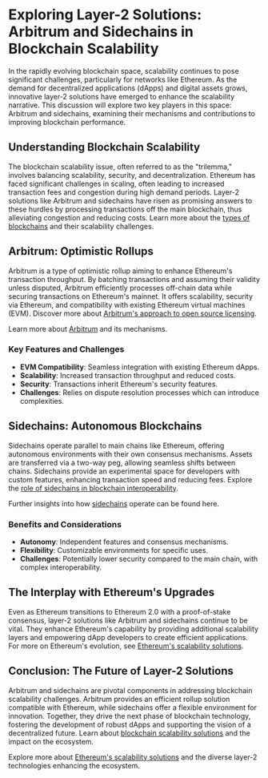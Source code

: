 # Exploring Layer-2 Solutions: Arbitrum and Sidechains in Blockchain Scalability

In the rapidly evolving blockchain space, scalability continues to pose significant challenges, particularly for networks like Ethereum. As the demand for decentralized applications (dApps) and digital assets grows, innovative layer-2 solutions have emerged to enhance the scalability narrative. This discussion will explore two key players in this space: Arbitrum and sidechains, examining their mechanisms and contributions to improving blockchain performance.

## Understanding Blockchain Scalability

The blockchain scalability issue, often referred to as the "trilemma," involves balancing scalability, security, and decentralization. Ethereum has faced significant challenges in scaling, often leading to increased transaction fees and congestion during high demand periods. Layer-2 solutions like Arbitrum and sidechains have risen as promising answers to these hurdles by processing transactions off the main blockchain, thus alleviating congestion and reducing costs. Learn more about the [types of blockchains](https://www.license-token.com/wiki/types-of-blockchains) and their scalability challenges.

## Arbitrum: Optimistic Rollups

Arbitrum is a type of optimistic rollup aiming to enhance Ethereum's transaction throughput. By batching transactions and assuming their validity unless disputed, Arbitrum efficiently processes off-chain data while securing transactions on Ethereum's mainnet. It offers scalability, security via Ethereum, and compatibility with existing Ethereum virtual machines (EVM). Discover more about [Arbitrum's approach to open source licensing](https://www.license-token.com/wiki/arbitrum-s-approach-to-open-source-licensing).

Learn more about [Arbitrum](https://offchainlabs.com/) and its mechanisms.

### Key Features and Challenges

- **EVM Compatibility**: Seamless integration with existing Ethereum dApps.
- **Scalability**: Increased transaction throughput and reduced costs.
- **Security**: Transactions inherit Ethereum's security features.
- **Challenges**: Relies on dispute resolution processes which can introduce complexities.

## Sidechains: Autonomous Blockchains

Sidechains operate parallel to main chains like Ethereum, offering autonomous environments with their own consensus mechanisms. Assets are transferred via a two-way peg, allowing seamless shifts between chains. Sidechains provide an experimental space for developers with custom features, enhancing transaction speed and reducing fees. Explore the [role of sidechains in blockchain interoperability](https://www.license-token.com/wiki/arbitrum-and-blockchain-interoperability).

Further insights into how [sidechains](https://ethereum.org/en/developers/docs/scaling/sidechains/) operate can be found here.

### Benefits and Considerations

- **Autonomy**: Independent features and consensus mechanisms.
- **Flexibility**: Customizable environments for specific uses.
- **Challenges**: Potentially lower security compared to the main chain, with complex interoperability.

## The Interplay with Ethereum's Upgrades

Even as Ethereum transitions to Ethereum 2.0 with a proof-of-stake consensus, layer-2 solutions like Arbitrum and sidechains continue to be vital. They enhance Ethereum's capability by providing additional scalability layers and empowering dApp developers to create efficient applications. For more on Ethereum's evolution, see [Ethereum's scalability solutions](https://ethereum.org/en/developers/docs/scaling/).

## Conclusion: The Future of Layer-2 Solutions

Arbitrum and sidechains are pivotal components in addressing blockchain scalability challenges. Arbitrum provides an efficient rollup solution compatible with Ethereum, while sidechains offer a flexible environment for innovation. Together, they drive the next phase of blockchain technology, fostering the development of robust dApps and supporting the vision of a decentralized future. Learn about [blockchain scalability solutions](https://www.license-token.com/wiki/blockchain-scalability-solutions) and the impact on the ecosystem.

Explore more about [Ethereum's scalability solutions](https://ethereum.org/en/developers/docs/scaling/) and the diverse layer-2 technologies enhancing the ecosystem.